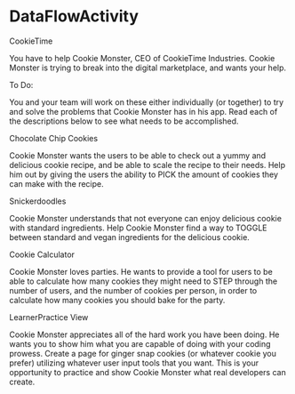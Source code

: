# DataFlowActivity

CookieTime

You have to help Cookie Monster, CEO of CookieTime Industries. Cookie Monster is trying to break into the digital marketplace, and wants your help.

To Do:

You and your team will work on these either individually (or together) to try and solve the problems that Cookie Monster has in his app. Read each of the descriptions below to see what needs to be accomplished.

Chocolate Chip Cookies

Cookie Monster wants the users to be able to check out a yummy and delicious cookie recipe, and be able to scale the recipe to their needs. Help him out by giving the users the ability to PICK the amount of cookies they can make with the recipe.

Snickerdoodles

Cookie Monster understands that not everyone can enjoy delicious cookie with standard ingredients. Help Cookie Monster find a way to TOGGLE between standard and vegan ingredients for the delicious cookie.

Cookie Calculator

Cookie Monster loves parties. He wants to provide a tool for users to be able to calculate how many cookies they might need to STEP through the number of users, and the number of cookies per person, in order to calculate how many cookies you should bake for the party.

LearnerPractice View

Cookie Monster appreciates all of the hard work you have been doing. He wants you to show him what you are capable of doing with your coding prowess. Create a page for ginger snap cookies (or whatever cookie you prefer) utilizing whatever user input tools that you want. This is your opportunity to practice and show Cookie Monster what real developers can create.

